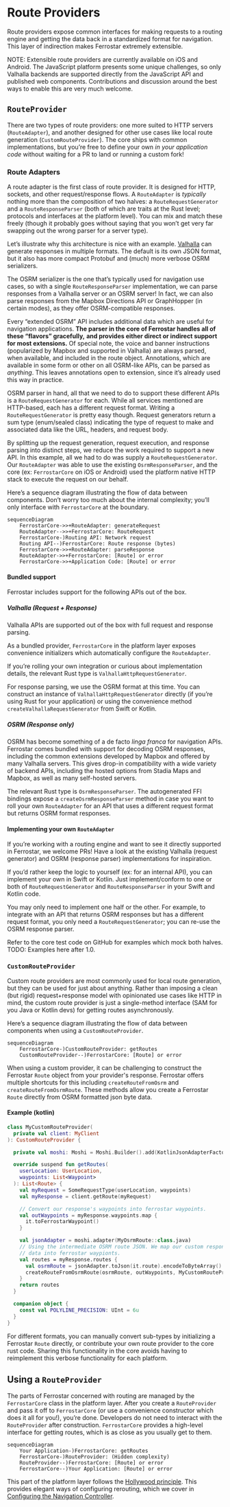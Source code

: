 # Route Providers

Route providers expose common interfaces for making requests to a routing engine
and getting the data back in a standardized format for navigation.
This layer of indirection makes Ferrostar extremely extensible.

NOTE: Extensible route providers are currently available on iOS and Android.
The JavaScript platform presents some unique challenges,
so only Valhalla backends are supported directly from the JavaScript API
and published web components.
Contributions and discussion around the best ways to enable this are very much welcome.

## `RouteProvider`

There are two types of route providers:
one more suited to HTTP servers (`RouteAdapter`),
and another designed for other use cases like local route generation (`CustomRouteProvider`).
The core ships with common implementations,
but you’re free to define your own *in your application code*
without waiting for a PR to land or running a custom fork!

### Route Adapters

A route adapter is the first class of route provider.
It is designed for HTTP, sockets, and other request/response flows.
A `RouteAdapter` is *typically* nothing more than the composition of two halves:
a `RouteRequestGenerator` and a `RouteResponseParser`
(both of which are traits at the Rust level;
protocols and interfaces at the platform level).
You can mix and match these freely
(though it probably goes without saying that you won’t get very far
swapping out the wrong parser for a server type).

Let’s illustrate why this architecture is nice with an example.
[Valhalla](https://github.com/valhalla/valhalla)
can generate responses in multiple formats.
The default is its own JSON format,
but it also has more compact Protobuf and (much) more verbose OSRM serializers.

The OSRM serializer is the one that’s typically used for navigation use cases,
so with a single `RouteResponseParser` implementation,
we can parse responses from a Valhalla server or an OSRM server!
In fact, we can also parse responses from
the Mapbox Directions API or GraphHopper (in certain modes),
as they offer OSRM-compatible responses.

Every “extended OSRM” API includes additional data
which are useful for navigation applications.
**The parser in the core of Ferrostar handles all of these “flavors” gracefully,**
**and provides either direct or indirect support for most extensions.**
Of special note, the voice and banner instructions
(popularized by Mapbox and supported in Valhalla)
are always parsed, when available, and included in the route object.
Annotations, which are available in some form or other on all OSRM-like APIs,
can be parsed as *anything*.
This leaves annotations open to extension,
since it’s already used this way in practice.

OSRM parser in hand, all that we need to do to support these different APIs
is a `RouteRequestGenerator` for each.
While all services mentioned are HTTP-based,
each has a different request format.
Writing a `RouteRequestGenerator` is pretty easy though.
Request generators return a sum type (enum/sealed class)
indicating the type of request to make
and associated data like the URL, headers, and request body.

By splitting up the request generation,
request execution, and response parsing into distinct steps,
we reduce the work required to support a new API.
In this example, all we had to do was supply a `RouteRequestGenerator`.
Our `RouteAdapter` was able to use the existing `OsrmResponseParser`,
and the core (ex: `FerrostarCore` on iOS or Android)
used the platform native HTTP stack to execute the request on our behalf.

Here’s a sequence diagram illustrating the flow of data between components.
Don’t worry too much about the internal complexity;
you’ll only interface with `FerrostarCore` at the boundary.

```mermaid
sequenceDiagram
    FerrostarCore->>+RouteAdapter: generateRequest
    RouteAdapter-->>+FerrostarCore: RouteRequest
    FerrostarCore-)Routing API: Network request
    Routing API--)FerrostarCore: Route response (bytes)
    FerrostarCore->>+RouteAdapter: parseResponse
    RouteAdapter->>+FerrostarCore: [Route] or error
    FerrostarCore->>+Application Code: [Route] or error
```

#### Bundled support

Ferrostar includes support for the following APIs out of the box.

##### Valhalla (Request + Response)

Valhalla APIs are supported out of the box with full request and response parsing.

As a bundled provider, `FerrostarCore` in the platform layer exposes
convenience initializers which automatically configure the `RouteAdapter`.

If you’re rolling your own integration or curious about implementation details,
the relevant Rust type is `ValhallaHttpRequestGenerator`.

For response parsing, we use the OSRM format at this time.
You can construct an instance of `ValhallaHttpRequestGenerator` directly
(if you’re using Rust for your application)
or using the convenience method `createValhallaRequestGenerator`
from Swift or Kotlin.

##### OSRM (Response only)

OSRM has become something of a de facto *linga franca* for navigation APIs.
Ferrostar comes bundled with support for decoding OSRM responses,
including the common extensions developed by Mapbox and offered by many Valhalla servers.
This gives drop-in compatibility with a wide variety of backend APIs,
including the hosted options from Stadia Maps and Mapbox,
as well as many self-hosted servers.

The relevant Rust type is `OsrmResponseParser`.
The autogenerated FFI bindings expose a `createOsrmResponseParser` method
in case you want to roll your own `RouteAdapter` for an API
that uses a different request format but returns OSRM format responses.

#### Implementing your own `RouteAdapter`

If you’re working with a routing engine
and want to see it directly supported in Ferrostar,
we welcome PRs!
Have a look at the existing Valhalla (request generator)
and OSRM (response parser) implementations for inspiration.

If you’d rather keep the logic to yourself (ex: for an internal API),
you can implement your own in Swift or Kotlin.
Just implement/conform to one or both of
`RouteRequestGenerator` and `RouteResponseParser`
in your Swift and Kotlin code.

You may only need to implement one half or the other.
For example, to integrate with an API that returns OSRM responses
but has a different request format, you only need a `RouteRequestGenerator`;
you can re-use the OSRM response parser.

Refer to the core test code on GitHub for examples which mock both halves.
TODO: Examples here after 1.0.

### `CustomRouteProvider`

Custom route providers are most commonly used for local route generation,
but they can be used for just about anything.
Rather than imposing a clean (but rigid) request+response model
with opinionated use cases like HTTP in mind,
the custom route provider is just a single-method interface
(SAM for you Java or Kotlin devs)
for getting routes asynchronously.

Here’s a sequence diagram illustrating the flow of data between components
when using a `CustomRouteProvider`.

```mermaid
sequenceDiagram
    FerrostarCore-)CustomRouteProvider: getRoutes
    CustomRouteProvider--)FerrostarCore: [Route] or error
```

When using a custom provider, it can be challenging to construct the
Ferrostar `Route` object from your provider's response. Ferrostar offers
multiple shortcuts for this including `createRouteFromOsrm`
and `createRouteFromOsrmRoute`. These methods allow you create a Ferrostar `Route`
directly from OSRM formatted json byte data.

#### Example (kotlin)

```kt
class MyCustomRouteProvider(
  private val client: MyClient
): CustomRouteProvider {

  private val moshi: Moshi = Moshi.Builder().add(KotlinJsonAdapterFactory()).build()

  override suspend fun getRoutes(
    userLocation: UserLocation,
    waypoints: List<Waypoint>
  ): List<Route> {
    val myRequest = SomeRequestType(userLocation, waypoints)
    val myResponse = client.getRoute(myRequest)

    // Convert our response's waypoints into ferrostar waypoints.
    val outWaypoints = myResponse.waypoints.map {
      it.toFerrostarWaypoint()
    }

    val jsonAdapter = moshi.adapter(MyOsrmRoute::class.java)
    // Using the intermediate OSRM route JSON. We map our custom response
    // data into ferrostar waypionts.
    val routes = myResponse.routes {
      val osrmRoute = jsonAdapter.toJson(it.route).encodeToByteArray()
      createRouteFromOsrmRoute(osrmRoute, outWaypoints, MyCustomRouteProvider.POLYLINE_PRECISION)
    }
    return routes
  }

  companion object {
    const val POLYLINE_PRECISION: UInt = 6u
  }
}
```

For different formats, you can manually
convert sub-types by initializing a Ferrostar `Route` directly, or contribute your
own route provider to the core rust code. Sharing this functionality in the core
avoids having to reimplement this verbose functionality for each platform.

## Using a `RouteProvider`

The parts of Ferrostar concerned with routing are managed
by the `FerrostarCore` class in the platform layer.
After you create a `RouteProvider` and pass it off to `FerrostarCore`
(or use a convenience constructor which does it all for you!),
you’re done.
Developers do not need to interact with the `RouteProvider` after construction.
`FerrostarCore` provides a high-level interface for getting routes,
which is as close as you usually get to them.

```mermaid
sequenceDiagram
    Your Application-)FerrostarCore: getRoutes
    FerrostarCore-)RouteProvider: (Hidden complexity)
    RouteProvider--)FerrostarCore: [Route] or error
    FerrostarCore--)Your Application: [Route] or error
```

This part of the platform layer follows the
[Hollywood principle](https://en.wiktionary.org/wiki/Hollywood_principle).
This provides elegant ways of configuring rerouting, which we cover in
[Configuring the Navigation Controller](./configuring-the-navigation-controller.md).
